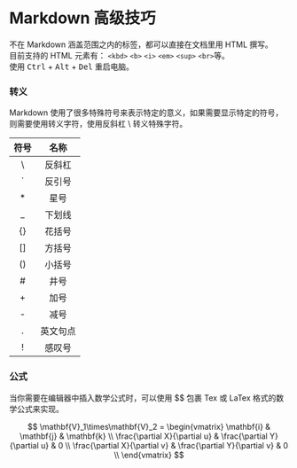 # Markdown 高级技巧
不在 Markdown 涵盖范围之内的标签，都可以直接在文档里用 HTML 撰写。  
目前支持的 HTML 元素有： `<kbd>` `<b>` `<i>` `<em>` `<sup>` `<br>`等。  
使用 <kbd>Ctrl</kbd> + <kbd>Alt</kbd> + <kbd>Del</kbd> 重启电脑。

### 转义
Markdown 使用了很多特殊符号来表示特定的意义，如果需要显示特定的符号，则需要使用转义字符，使用反斜杠 \ 转义特殊字符。

| 符号 | 名称 |
| :---: | :---: |
| \\ | 反斜杠 |
| \` | 反引号 |
| \* | 星号 |
| \_ | 下划线 |
| \{\} | 花括号 |
| \[\] | 方括号 |
| \(\) | 小括号 |
| \# | 井号 |
| \+ | 加号 |
| \- | 减号 |
| \. | 英文句点 |
| \! | 感叹号 |

### 公式
当你需要在编辑器中插入数学公式时，可以使用 $$ 包裹 Tex 或 LaTex 格式的数学公式来实现。

$$
\mathbf{V}_1\times\mathbf{V}_2 = \begin{vmatrix}
\mathbf{i} & \mathbf{j} & \mathbf{k} \\
\frac{\partial X}{\partial u} &  \frac{\partial Y}{\partial u} & 0 \\
\frac{\partial X}{\partial v} &  \frac{\partial Y}{\partial v} & 0 \\
\end{vmatrix}
$$